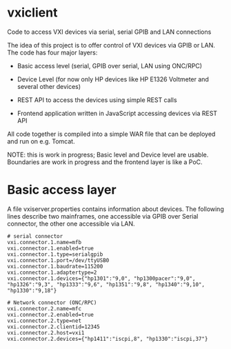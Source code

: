 # vxiclient
Code to access VXI devices via serial, serial GPIB and LAN connections

The idea of this project is to offer control of VXI devices via GPIB or LAN. The code has four major layers:

* Basic access level (serial, GPIB over serial, LAN using ONC/RPC)

* Device Level (for now only HP devices like HP E1326 Voltmeter and several other devices)

* REST API to access the devices using simple REST calls

* Frontend application written in JavaScript accessing devices via REST API 

All code together is compiled into a simple WAR file that can be deployed and run on e.g. Tomcat.

NOTE: this is work in progress; Basic level and Device level are usable. Boundaries are work in progress and the frontend layer is like a PoC. 


# Basic access layer

A file vxiserver.properties contains information about devices. The following lines describe two mainframes, one accessible via GPIB over Serial connector, the other one accessible via LAN.

```
# serial connector
vxi.connector.1.name=mfb
vxi.connector.1.enabled=true
vxi.connector.1.type=serialgpib
vxi.connector.1.port=/dev/ttyUSB0
vxi.connector.1.baudrate=115200
vxi.connector.1.adaptertype=2
vxi.connector.1.devices={"hp1301":"9,0", "hp1300pacer":"9,0", "hp1326":"9,3", "hp1333":"9,6", "hp1351":"9,8", "hp1340":"9,10", "hp1330":"9,18"}

# Network connector (ONC/RPC)
vxi.connector.2.name=mfc
vxi.connector.2.enabled=true
vxi.connector.2.type=net
vxi.connector.2.clientid=12345
vxi.connector.2.host=vxi1
vxi.connector.2.devices={"hp1411":"iscpi,8", "hp1330":"iscpi,37"}
```
